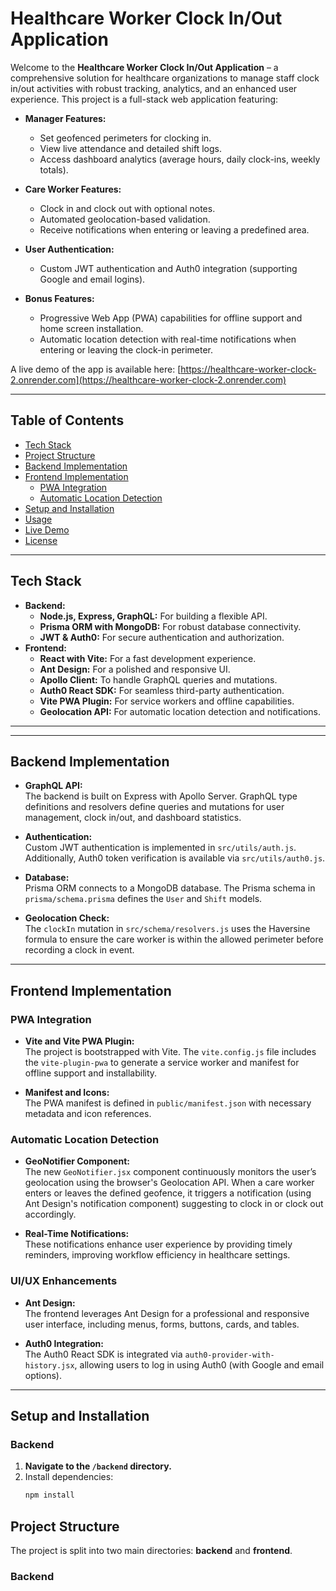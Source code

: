 # Healthcare Worker Clock In/Out Application

Welcome to the **Healthcare Worker Clock In/Out Application** – a comprehensive solution for healthcare organizations to manage staff clock in/out activities with robust tracking, analytics, and an enhanced user experience. This project is a full-stack web application featuring:

- **Manager Features:** 
  - Set geofenced perimeters for clocking in.
  - View live attendance and detailed shift logs.
  - Access dashboard analytics (average hours, daily clock-ins, weekly totals).

- **Care Worker Features:**
  - Clock in and clock out with optional notes.
  - Automated geolocation-based validation.
  - Receive notifications when entering or leaving a predefined area.

- **User Authentication:**
  - Custom JWT authentication and Auth0 integration (supporting Google and email logins).

- **Bonus Features:**
  - Progressive Web App (PWA) capabilities for offline support and home screen installation.
  - Automatic location detection with real-time notifications when entering or leaving the clock-in perimeter.

A live demo of the app is available here: [https://healthcare-worker-clock-2.onrender.com](https://healthcare-worker-clock-2.onrender.com)

---

## Table of Contents

- [Tech Stack](#tech-stack)
- [Project Structure](#project-structure)
- [Backend Implementation](#backend-implementation)
- [Frontend Implementation](#frontend-implementation)
  - [PWA Integration](#pwa-integration)
  - [Automatic Location Detection](#automatic-location-detection)
- [Setup and Installation](#setup-and-installation)
- [Usage](#usage)
- [Live Demo](#live-demo)
- [License](#license)

---

## Tech Stack

- **Backend:**
  - **Node.js, Express, GraphQL:** For building a flexible API.
  - **Prisma ORM with MongoDB:** For robust database connectivity.
  - **JWT & Auth0:** For secure authentication and authorization.
- **Frontend:**
  - **React with Vite:** For a fast development experience.
  - **Ant Design:** For a polished and responsive UI.
  - **Apollo Client:** To handle GraphQL queries and mutations.
  - **Auth0 React SDK:** For seamless third-party authentication.
  - **Vite PWA Plugin:** For service workers and offline capabilities.
  - **Geolocation API:** For automatic location detection and notifications.

---



---

## Backend Implementation

- **GraphQL API:**  
  The backend is built on Express with Apollo Server. GraphQL type definitions and resolvers define queries and mutations for user management, clock in/out, and dashboard statistics.

- **Authentication:**  
  Custom JWT authentication is implemented in `src/utils/auth.js`. Additionally, Auth0 token verification is available via `src/utils/auth0.js`.

- **Database:**  
  Prisma ORM connects to a MongoDB database. The Prisma schema in `prisma/schema.prisma` defines the `User` and `Shift` models.

- **Geolocation Check:**  
  The `clockIn` mutation in `src/schema/resolvers.js` uses the Haversine formula to ensure the care worker is within the allowed perimeter before recording a clock in event.

---

## Frontend Implementation

### PWA Integration

- **Vite and Vite PWA Plugin:**  
  The project is bootstrapped with Vite. The `vite.config.js` file includes the `vite-plugin-pwa` to generate a service worker and manifest for offline support and installability.

- **Manifest and Icons:**  
  The PWA manifest is defined in `public/manifest.json` with necessary metadata and icon references.

### Automatic Location Detection

- **GeoNotifier Component:**  
  The new `GeoNotifier.jsx` component continuously monitors the user’s geolocation using the browser's Geolocation API. When a care worker enters or leaves the defined geofence, it triggers a notification (using Ant Design's notification component) suggesting to clock in or clock out accordingly.

- **Real-Time Notifications:**  
  These notifications enhance user experience by providing timely reminders, improving workflow efficiency in healthcare settings.

### UI/UX Enhancements

- **Ant Design:**  
  The frontend leverages Ant Design for a professional and responsive user interface, including menus, forms, buttons, cards, and tables.

- **Auth0 Integration:**  
  The Auth0 React SDK is integrated via `auth0-provider-with-history.jsx`, allowing users to log in using Auth0 (with Google and email options).

---

## Setup and Installation

### Backend

1. **Navigate to the `/backend` directory.**
2. Install dependencies:
   ```bash
   npm install

## Project Structure

The project is split into two main directories: **backend** and **frontend**.

### Backend

